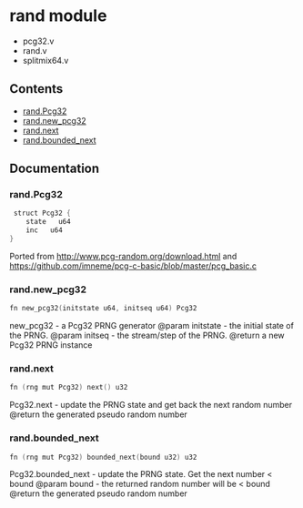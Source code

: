 # rand module
- pcg32.v
- rand.v
- splitmix64.v
## Contents
- [rand.Pcg32](#randpcg)
- [rand.new_pcg32](#randnew_pcg)
- [rand.next](#randnext)
- [rand.bounded_next](#randbounded_next)

## Documentation
### rand.Pcg32
```v
 struct Pcg32 {
    state   u64
    inc   u64
}
```
Ported from http://www.pcg-random.org/download.html 
and https://github.com/imneme/pcg-c-basic/blob/master/pcg_basic.c

### rand.new_pcg32
```v
fn new_pcg32(initstate u64, initseq u64) Pcg32
```
new_pcg32 - a Pcg32 PRNG generator 
 @param initstate - the initial state of the PRNG. 
 @param initseq - the stream/step of the PRNG. 
 @return a new Pcg32 PRNG instance

### rand.next
```v
fn (rng mut Pcg32) next() u32
```
Pcg32.next - update the PRNG state and get back the next random number 
 @return the generated pseudo random number

### rand.bounded_next
```v
fn (rng mut Pcg32) bounded_next(bound u32) u32
```
Pcg32.bounded_next - update the PRNG state. Get the next number <  bound 
 @param bound - the returned random number will be < bound 
 @return the generated pseudo random number
